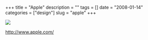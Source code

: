+++
title = "Apple"
description = ""
tags = []
date = "2008-01-14"
categories = ["design"]
slug = "apple"
+++


 

  <div id="screens-thumbs" class="clearfix">
    <div class="txt-center" id="design-submission"><a href="http://www.apple.com/"><img id='bluga-thumbnail-1141' class='bluga-thumbnail large' src='//konigi.com/media/bluga/
wt47f2822c8bfcd_0.jpg'/></a></div>  
  </div>   
<p><a href="http://www.apple.com/">http://www.apple.com/</a></p>




